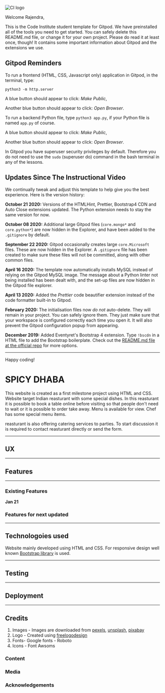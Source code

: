 ![CI logo](https://codeinstitute.s3.amazonaws.com/fullstack/ci_logo_small.png)

Welcome Rajendra,

This is the Code Institute student template for Gitpod. We have preinstalled all of the tools you need to get started. You can safely delete this README.md file, or change it for your own project. Please do read it at least once, though! It contains some important information about Gitpod and the extensions we use.

## Gitpod Reminders

To run a frontend (HTML, CSS, Javascript only) application in Gitpod, in the terminal, type:

`python3 -m http.server`

A blue button should appear to click: *Make Public*,

Another blue button should appear to click: *Open Browser*.

To run a backend Python file, type `python3 app.py`, if your Python file is named `app.py` of course.

A blue button should appear to click: *Make Public*,

Another blue button should appear to click: *Open Browser*.

In Gitpod you have superuser security privileges by default. Therefore you do not need to use the `sudo` (superuser do) command in the bash terminal in any of the lessons.

## Updates Since The Instructional Video

We continually tweak and adjust this template to help give you the best experience. Here is the version history:

**October 21 2020:** Versions of the HTMLHint, Prettier, Bootstrap4 CDN and Auto Close extensions updated. The Python extension needs to stay the same version for now.

**October 08 2020:** Additional large Gitpod files (`core.mongo*` and `core.python*`) are now hidden in the Explorer, and have been added to the `.gitignore` by default.

**September 22 2020:** Gitpod occasionally creates large `core.Microsoft` files. These are now hidden in the Explorer. A `.gitignore` file has been created to make sure these files will not be committed, along with other common files.

**April 16 2020:** The template now automatically installs MySQL instead of relying on the Gitpod MySQL image. The message about a Python linter not being installed has been dealt with, and the set-up files are now hidden in the Gitpod file explorer.

**April 13 2020:** Added the _Prettier_ code beautifier extension instead of the code formatter built-in to Gitpod.

**February 2020:** The initialisation files now _do not_ auto-delete. They will remain in your project. You can safely ignore them. They just make sure that your workspace is configured correctly each time you open it. It will also prevent the Gitpod configuration popup from appearing.

**December 2019:** Added Eventyret's Bootstrap 4 extension. Type `!bscdn` in a HTML file to add the Bootstrap boilerplate. Check out the <a href="https://github.com/Eventyret/vscode-bcdn" target="_blank">README.md file at the official repo</a> for more options.

--------

Happy coding!

# SPICY DHABA

This website is created as a first milestone project using HTML and CSS. 
Website target Indian reasturant with some special dishes. In this reasturant it is possible to book a table online before visiting so that people don't need to wait or it is possible to order take away. 
Menu is available for view. Chef has some special menu items. 

reasturant is also offering catering services to parties. To start discussion it is required to contact reasturant directly or send the form. 

--------

## UX


--------
## Features

--------
### Existing Features

**Jan 21**


### Features for next updated
--------
## Technologoies used
 Website mainly developed using HTML and CSS. 
 For responsive design well known [Bootstrap library](https://getbootstrap.com/)  is used.

--------
## Testing





--------
## Deployment




--------
## Credits

1. Images - Images are downloaded from [pexels](pexels.com), [unsplash](unsplash.com), [pixabay](pixabay.com)
2. Logo - Created using [freelogodesign](freelogodesign.org)
3. Fonts- Google fonts - Roboto
4. Icons - Font Awsoms



### Content


### Media

### Acknowledgements